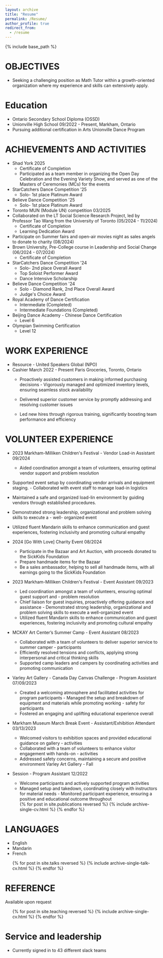 ```yaml
---
layout: archive
title: "Resume"
permalink: /Resume/
author_profile: true
redirect_from:
  - /resume
---
```


{% include base_path %}

OBJECTIVES
======
* Seeking a challenging position as Math Tutor within a growth-oriented organization where my experience and skills can extensively apply. 

Education
======
* Ontario Secondary School Diploma (OSSD) 
* Unionville High School 09/2022 - Present, Markham, Ontario 
* Pursuing additional certification in Arts Unionville Dance Program 

ACHIEVEMENTS AND ACTIVITIES
======
* Shad York 2025
  * Certificate of Completion
  * Participated as a team member in organizing the Open Day Celebration and the Evening Variety Show, and served as one of the Masters of Ceremonies (MCs) for the events
* StarCatchers Dance Competition '25
  * Solo- 1st place Platinum Award    
* Believe Dance Competition '25
  * Solo- 1st place Platinum Award
* Toronto MUN (Module UN) competition 03/2025
* Collaborated on the LT Social Science Research Project, led by Professor Tao Wang from the University of Toronto (05/2024 - 11/2024) 
  * Certificate of Completion
  * Learning Dedication Award
* Participate on Summer fairs and open-air movies night as sales angels to donate to charity (08/2024)
* Brown University, Pre-College course in Leadership and Social Change (06/2024 - 07/2024)
  * Certificate of Completion
* StarCatchers Dance Competition '24
  * Solo- 2nd place Overall Award
  * Top Soloist Performer Award
  * Dance Intensive Scholarship
* Believe Dance Competition '24
  * Solo - Diamond Rank, 2nd Place Overall Award
  * Judge's Choice Award
* Royal Academy of Dance Certification
  * Intermediate (Completed)
  * Intermediate Foundations (Completed)
* Beijing Dance Academy - Chinese Dance Certification
  * Level 6
* Olympian Swimming Certification
  * Level 12
    
  
  
WORK EXPERIENCE
======
* Resource - United Speakers Global (NPO)
* Cashier March 2022 - Present Paris Groceries, Toronto, Ontario 
  * Proactively assisted customers in making informed purchasing decisions - Vigorously managed and 
  optimized inventory levels, ensuring seamless stock availability

  * Delivered superior customer service by promptly addressing and resolving customer issues 
  * Led new hires through rigorous training, significantly boosting team performance and efficiency 


VOLUNTEER EXPERIENCE
======
 * 2023 Markham-Milliken Children's Festival - Vendor Load-in Assistant 09/2024
   * Aided coordination amongst a team of volunteers, ensuring optimal vendor support and problem
  resolution
  * Supported event setup by coordinating vendor arrivals and equipment staging. - Collaborated with
  event staff to manage load-in logistics
   * Maintained a safe and organized load-lin environment by guiding vendors through established 
  procedures. 
  * Demonstrated strong leadership, organizational and problem solving skills to execute a - well-
  organized event 
  * Utilized fluent Mandarin skills to enhance communication and guest experiences, fostering 
  inclusivity and promoting cultural empathy 
* 2024 [Go With Love] Charity Event 08/2024
  * Participate in the Bazaar and Art Auction, with proceeds donated to the SickKids Foundation
  * Prepare handmade items for the Bazaar
  * Be a sales ambassador, helping to sell all handmade items, with all earnings going to the SickKids 
  Foundation 
* 2023 Markham-Milliken Children's Festival - Event Assistant 09/2023
  * Led coordination amongst a team of volunteers, ensuring optimal guest support and - problem 
  resolution
  * Chief liaison for guest inquiries, proactively offering guidance and assistance - Demonstrated strong 
  leadership, organizational and problem solving skills to execute a well-organized event 
  * Utilized fluent Mandarin skills to enhance communication and guest experiences, fostering 
  inclusivity and promoting cultural empathy 
* MCKAY Art Center’s Summer Camp - Event Assistant 08/2023
  * Collaborated with a team of volunteers to deliver superior service to summer camper - participants
  * Efficiently resolved tensions and conflicts, applying strong interpersonal and critical thinking skills
  * Supported camp leaders and campers by coordinating activities and promoting communication
* Varley Art Gallery - Canada Day Canvas Challenge - Program Assistant 07/09/2023
  * Created a welcoming atmosphere and facilitated activities for program participants - Managed the 
  setup and breakdown of equipment and materials while promoting working - safety for participants 
  * Fostered an engaging and uplifting educational experience overall
* Markham Museum March Break Event - Assistant/Exhibition Attendant 03/13/2023
  * Welcomed visitors to exhibition spaces and provided educational guidance on gallery - activities
  * Collaborated with a team of volunteers to enhance visitor engagement with hands-on - activities
  * Addressed safety concerns, maintaining a secure and positive environment Varley Art Gallery - Fall
* Session - Program Assistant 12/2022
  * Welcome participants and actively supported program activities
  * Managed setup and takedown, coordinating closely with instructors for material needs - Monitored 
  participant experience, ensuring a positive and educational outcome throughout





  
  
  
  
  <ul>{% for post in site.publications reversed %}
    {% include archive-single-cv.html %}
  {% endfor %}</ul>
  
LANGUAGES
======
 * English
 * Mandarin
 * French 
  
  
  <ul>{% for post in site.talks reversed %}
    {% include archive-single-talk-cv.html  %}
  {% endfor %}</ul>
  
REFERENCE
======
Available upon request
  
  
  <ul>{% for post in site.teaching reversed %}
    {% include archive-single-cv.html %}
  {% endfor %}</ul>
  
Service and leadership
======
* Currently signed in to 43 different slack teams
